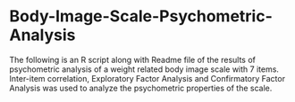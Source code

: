 # Body-Image-Scale-Psychometric-Analysis
The following is an R script along with Readme file of the results of psychometric analysis of a weight related body image scale with 7 items. Inter-item correlation, Exploratory Factor Analysis and Confirmatory Factor Analysis was used to analyze the psychometric properties of the scale.
